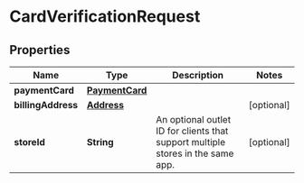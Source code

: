 
# CardVerificationRequest

## Properties
Name | Type | Description | Notes
------------ | ------------- | ------------- | -------------
**paymentCard** | [**PaymentCard**](PaymentCard.md) |  | 
**billingAddress** | [**Address**](Address.md) |  |  [optional]
**storeId** | **String** | An optional outlet ID for clients that support multiple stores in the same app. |  [optional]



